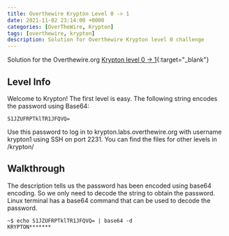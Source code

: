 ```yaml
---
title: Overthewire Krypton Level 0 -> 1
date: 2021-11-02 23:14:00 +0000
categories: [OverTheWire, Krypton]
tags: [overthewire, krypton]
description: Solution for Overthewire Krypton level 0 challenge
---
```


Solution for the Overthewire.org [Krypton level 0 -> 1](https://overthewire.org/wargames/krypton/krypton0.html){:target="\_blank"}

## Level Info  

Welcome to Krypton! The first level is easy. The following string encodes the password using Base64:  

`S1JZUFRPTklTR1JFQVQ=`  

Use this password to log in to krypton.labs.overthewire.org with username krypton1 using SSH on port 2231. You can find the files for other levels in /krypton/  

## Walkthrough

The description tells us the password has been encoded using base64 encoding. So we only need to decode the string to obtain the password. Linux terminal has a base64 command that can be used to decode the password.

```console
~$ echo S1JZUFRPTklTR1JFQVQ= | base64 -d
KRYPTON*******
```
